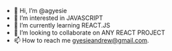 - 👋 Hi, I’m @agyesie
- 👀 I’m interested in JAVASCRIPT
- 🌱 I’m currently learning REACT.JS
- 💞️ I’m looking to collaborate on ANY REACT PROJECT
- 📫 How to reach me gyesieandrew@gmail.com. 

<!---
agyesie/agyesie is a ✨ special ✨ repository because its `README.md` (this file) appears on your GitHub profile.
You can click the Preview link to take a look at your changes.
--->
